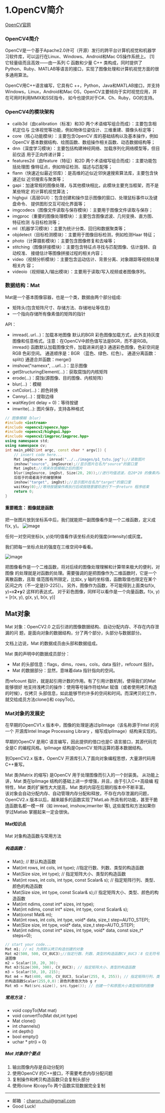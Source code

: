 1.OpenCV简介
===

[OpenCV官网](https://opencv.org/)


### OpenCV4简介

OpenCV是一个基于Apache2.0许可（开源）发行的跨平台计算机视觉和机器学习软件库，可以运行在Linux、Windows、Android和Mac OS操作系统上。 [1] 它轻量级而且高效——由一系列 C 函数和少量 C++ 类构成，同时提供了Python、Ruby、MATLAB等语言的接口，实现了图像处理和计算机视觉方面的很多通用算法。

OpenCV用C++语言编写，它具有C ++，Python，Java和MATLAB接口，并支持Windows，Linux，Android和Mac OS，OpenCV主要倾向于实时视觉应用，并在可用时利用MMX和SSE指令， 如今也提供对于C#、Ch、Ruby，GO的支持。


### OpenCV4的模块架构

- calib3d（由calibration（标准）和3D 两个术语缩写组合而成）：主要包含相机定位与
立体视觉等功能，例如物体位姿估计、三维重建、摄像头标定等；
- core（核心功能模块）：主要包含OpenCV 库的基础结构以及基本操作，例如OpenCV
基本数据结构、绘图函数、数组操作相关函数、动态数据结构等；
- dnn（深度学习模块）：主要包括构建神经网络、加载序列化网络模型等，但目前仅适
用于正向传递计算；
- features2d（由feature（特征）和2D 两个术语缩写组合而成）：主要功能包括处理图
像特征点，例如特征检测、描述与匹配等；
- flann（快速近似最近邻库）：是高维的近似近邻快速搜索算法库，主要包含快速近似
近邻搜索与聚类等；
- gapi：加速常规的图像处理，与其他模块相比，此模块主要充当框架，而不是某些特定
的计算机视觉算法；
- highgui（高层GUI）：包含创建和操作显示图像的窗口、处理鼠标事件以及键盘命令、
提供图形交互可视化界面等；
- imgcodecs（图像文件读取与保存模块）：主要用于图像文件读取与保存；
- imgproc（重要的图像处理模块）：主要包含图像滤波、几何变换、直方图、特征检测
与目标检测等；
- ml（机器学习模块）：主要为统计分类、回归和数据聚类等；
- objdetect（目标检测模块）：主要用于图像目标检测，例如检测Haar 特征；
- photo（计算摄影模块）：主要包含图像修复和去噪等；
- stitching（图像拼接模块）：主要包含特征点寻找与匹配图像、估计旋转、自动校准、
接缝估计等图像拼接过程的相关内容；
- video（视频分析模块）：主要包含运动估计、背景分离、对象跟踪等视频处理相关内
容；
- videoio（视频输入/输出模块）：主要用于读取/写入视频或者图像序列。


### 数据结构：Mat

Mat是一个基本图像容器，也是一个类，数据由两个部分组成:   
- 矩阵头(包含矩阵尺寸、存储方法、存储地址等信息)
- 一个指向存储所有像素值的矩阵的指针

API：
- imread(..url...)：加载本地图像
	默认的BGR 彩色图像加载方式，此外支持灰度图像和任意格式。注意：在OpenCV中颜色值写法是BGR，而不是RGB。
    imread() 函数默认加载图像文件，加载进来的是3 通道彩色图像，色彩空间是RGB 色彩空间。
    通道顺序是：BGR （蓝色、绿色、红色）。
    通道分离函数：split()
    通道合并函数：merge()
- imshow("namexx", ...url...)：显示图像
- getStructuringElement(...)：获取腐蚀的内核矩阵
- erode(...)：腐蚀(源图像、目的图像、内核矩阵）
- blur(...) ：模糊
- cvtColor(...)：颜色转换
- Canny(...)：提取边缘
- waitKey(int delay = 0)：等待按键
- imwrite(...): 图片保存，支持各种格式

```c++
// 图像模糊（blur）
#include <iostream>
#include <opencv2/opencv.hpp>
#include <opencv2/highgui.hpp>
#include <opencv2/imgproc/imgproc.hpp>
using namespace std;
using namespace cv;
int main_p002(int argc, const char * argv[]) {
	// insert code here...
	Mat imgSource = imread("../../images/p1_tutu.jpg");//读取图片
	imshow("source", imgSource);//显示图片在名为"source"的窗口里
	Mat imgDst;//用来存放模糊之后的图片
	blur(imgSource, imgDst, Size(20, 20));//进行均值滤波，在20*20 的像素内取平均值然
	后低于的或者高于的被替换掉
	imshow("target", imgDst);//显示图片在名为"target"的窗口里
	waitKey(0);//等待按键操作再执行后续按随意键将进行下一步return 程序结束
	return 0;
}
```


#### 重要概念： 图像就是函数

把一张图片放到坐标系中后，我们就能把一副图像看作是一个二维函数，定义成
f(x, y)。
![image](https://github.com/CharonChui/Pictures/blob/master/opencv_image_two.png?raw=true)


任何一对空间坐标(x, y)处f的值看作该坐标点处的强度(intensity)或灰度。

我们把每一坐标点处的强度在三维空间中看看。

![image](https://github.com/CharonChui/Pictures/blob/master/opencv_image_san.png?raw=true)


把图像看作是一个二维函数，将对后续的图像处理理解和计算带来极大的便利，对图像
的处理就是对函数的处理。需要强调的是把图像作为二维函数时，它是一个离散函数，且取
值范围有所限定，比如x, y 轴的坐标值，函数取值也限定在某个区间之内（不一定是[0-225]）。
另外，图像作为函数，不可能得到上面类似f(x, y)=x**2+y**2 这样的表达式。
对于彩色图像，同样可以看作是一个向量函数。f(x, y) = [r(x, y), g(x, y), b(x, y)]


## Mat对象

Mat 对象：OpenCV2.0 之后引进的图像数据结构、自动分配内存、不存在内存泄漏的问
题，是面向对象的数据结构，分了两个部分，头部分与数据部分。     

文档上边说，Mat 的数据成员由头部和数据组成。

Mat 类的声明中的数据成员部分：    
- Mat 的头部信息：flags，dims，rows，cols，data 指针，refcount 指针。
- Mat 的数据部分：显然，意味着data 指针指向的空间。

而refcount 指针，就是起引用计数的作用。有了引用计数机制，使得我们的Mat 能够很好
地支持浅拷贝的操作：使用等号操作符给Mat 赋值（或者使用拷贝构造的时候），仅拷贝
头部信息，如此能够节约许多的空间和时间。而深拷贝的工作，就交给成员方法clone()和
copyTo()。


### Mat对象的发展史

在早期的OpenCV1.x 版本中，图像的处理是通过IplImage（该名称源于Intel 的另一个
开源库Intel Image Processing Library ，缩写成IplImage）结构来实现的。

早期的OpenCV 是用C 语言编写，因此提供的借口也是C 语言接口，其源代码完全是C
的编程风格。IplImage 结构是OpenCV 矩阵运算的基本数据结构。

到OpenCV2.x 版本，OpenCV 开源库引入了面向对象编程思想，大量源代码用C++重写。

Mat 类(Matrix 的缩写) 是OpenCV 用于处理图像而引入的一个封装类。
从功能上讲，Mat 类在IplImage 结构的基础上进一步增强，并且，由于引入C++高级编
程特性，Mat 类的扩展性大大提高，Mat 类的内容在后期的版本中不断丰富。    
该对象会自动分配内存、自动管理内存分配和释放，不存在内存泄漏的问题，OpenCV2.x
版本以后，越来越多的函数实现了MatLab 所具有的功能，甚至干脆连函数名都一模一样（如
imread, imshow,imwriter 等), 这些属性和方法如果你学过Matlab 掌握起来一定会很快。


#### Mat知识点

Mat 对象构造函数与常用方法
##### 构造函数：
- Mat(); // 默认构造函数
- Mat(int rows, int cols, int type); //指定行数、列数、类型的构造函数
- Mat(Size size, int type); // 指定矩阵大小、类型的构造函数
- Mat(int rows, int cols, int type, const Scalar& s); // 指定矩阵行列、类型、颜色的构造函数
- Mat(Size size, int type, const Scalar& s);// 指定矩阵大小、类型、颜色的构造函数
- Mat(int ndims, const int* sizes, int type);
- Mat(int ndims, const int* sizes, int type, const Scalar& s);
- Mat(const Mat& m);
- Mat(int rows, int cols, int type, void* data, size_t step=AUTO_STEP);
- Mat(Size size, int type, void* data, size_t step=AUTO_STEP);
- Mat(int ndims, const int* sizes, int type, void* data, const size_t* steps=0);

```c++
// start your code...
Mat m1; // m1 为用默认拷贝构造创建的对象
Mat m2(500, 500, CV_8UC3);//指定行数、列数、类型的构造函数CV_8UC3：8 位无符号3 通
道图像
m2 = Scalar(10, 20, 30);
Mat m3(Size(300, 300), CV_8UC3); // 指定矩阵大小、类型的构造函数
m3 = Scalar(50, 10, 215);
Mat m4 = Mat(400, 400, CV_8UC3, Scalar(255, 0, 255)); // 指定矩阵行列、类型、颜色
的构造函数Scalar(255,0,0)：颜色列表依次为b g r
Mat m5 = Mat(src.size(), src.type()); // 创建一个和原图大小类型相同的图像
```

##### 常用方法：
- void copyTo(Mat mat)
- void convertTo(Mat dst,int type)
- Mat clone()
- int channels()
- int depth()
- bool empty()
- uchar * ptr(i = 0)


##### Mat 对象四个要点
1. 输出图像内存是自动分配的
2. 使用OpenCV 的C++接口，不需要考虑内存分配问题
3. 复制操作和拷贝构造函数只会复制头部分
4. 使用clone 和copyTo 两个函数实现数据完全复制











---

- 邮箱 ：charon.chui@gmail.com  
- Good Luck! 
